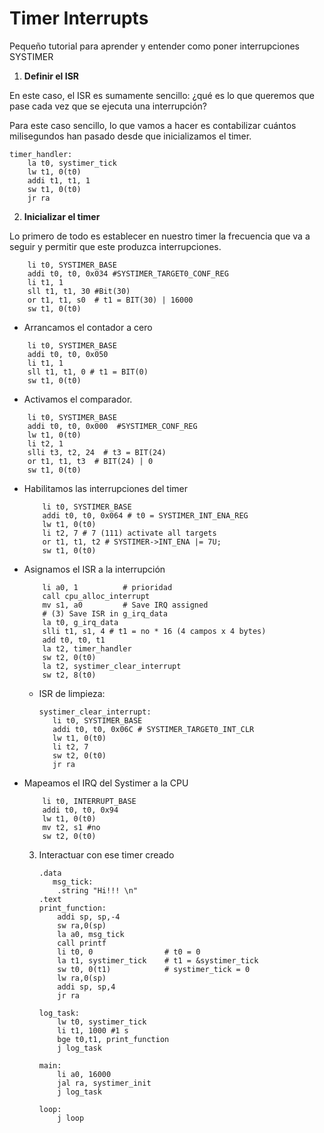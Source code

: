 # Timer Interrupts

Pequeño tutorial para aprender y entender como poner interrupciones SYSTIMER

1. **Definir el ISR**

En este caso, el ISR es sumamente sencillo: ¿qué es lo que queremos que pase cada vez que se ejecuta una interrupción?

Para este caso sencillo, lo que vamos a hacer es contabilizar cuántos milisegundos han pasado desde que inicializamos el timer.

```
timer_handler:
    la t0, systimer_tick
    lw t1, 0(t0)
    addi t1, t1, 1
    sw t1, 0(t0)
    jr ra

```


2. **Inicializar el timer**

Lo primero de todo es establecer en nuestro timer la frecuencia que va a seguir y permitir que este produzca interrupciones.

```
    li t0, SYSTIMER_BASE
    addi t0, t0, 0x034 #SYSTIMER_TARGET0_CONF_REG
    li t1, 1
    sll t1, t1, 30 #Bit(30)
    or t1, t1, s0  # t1 = BIT(30) | 16000
    sw t1, 0(t0)
```

- Arrancamos el contador a cero

```
    li t0, SYSTIMER_BASE
    addi t0, t0, 0x050
    li t1, 1
    sll t1, t1, 0 # t1 = BIT(0)
    sw t1, 0(t0)
```

- Activamos el comparador.

```
    li t0, SYSTIMER_BASE
    addi t0, t0, 0x000  #SYSTIMER_CONF_REG
    lw t1, 0(t0)
    li t2, 1
    slli t3, t2, 24  # t3 = BIT(24)
    or t1, t1, t3  # BIT(24) | 0
    sw t1, 0(t0)

```

- Habilitamos las interrupciones del timer

  ```
      li t0, SYSTIMER_BASE
      addi t0, t0, 0x064 # t0 = SYSTIMER_INT_ENA_REG
      lw t1, 0(t0)
      li t2, 7 # 7 (111) activate all targets
      or t1, t1, t2 # SYSTIMER->INT_ENA |= 7U;
      sw t1, 0(t0)
  ```
- Asignamos el ISR a la interrupción

  ```
      li a0, 1          # prioridad
      call cpu_alloc_interrupt
      mv s1, a0         # Save IRQ assigned
      # (3) Save ISR in g_irq_data
      la t0, g_irq_data
      slli t1, s1, 4 # t1 = no * 16 (4 campos x 4 bytes)
      add t0, t0, t1
      la t2, timer_handler
      sw t2, 0(t0)
      la t2, systimer_clear_interrupt
      sw t2, 8(t0)

  ```
  - ISR de limpieza:

    ```
    systimer_clear_interrupt:
       li t0, SYSTIMER_BASE
       addi t0, t0, 0x06C # SYSTIMER_TARGET0_INT_CLR
       lw t1, 0(t0)
       li t2, 7
       sw t2, 0(t0)  
       jr ra 

    ```
- Mapeamos el IRQ del Systimer a la CPU

  ```
      li t0, INTERRUPT_BASE
      addi t0, t0, 0x94
      lw t1, 0(t0)
      mv t2, s1 #no
      sw t2, 0(t0)

  ```
  3. Interactuar con ese timer creado

     ```
     .data
        msg_tick:
         .string "Hi!!! \n"
     .text
     print_function:
         addi sp, sp,-4
         sw ra,0(sp)
         la a0, msg_tick
         call printf
         li t0, 0                # t0 = 0
         la t1, systimer_tick    # t1 = &systimer_tick
         sw t0, 0(t1)            # systimer_tick = 0
         lw ra,0(sp)
         addi sp, sp,4
         jr ra

     log_task:
         lw t0, systimer_tick
         li t1, 1000 #1 s
         bge t0,t1, print_function
         j log_task

     main: 
         li a0, 16000
         jal ra, systimer_init
         j log_task

     loop:
         j loop

     ```
